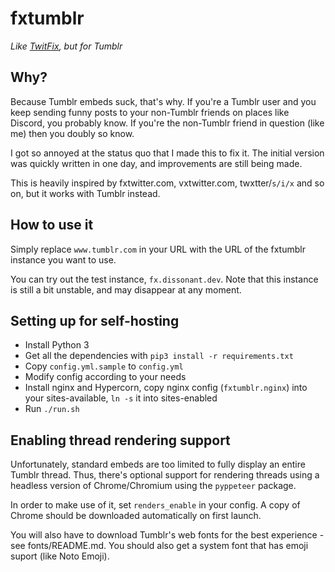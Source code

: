 # fxtumblr

*Like [TwitFix](https://github.com/robinuniverse/TwitFix), but for Tumblr*

## Why?

Because Tumblr embeds suck, that's why. If you're a Tumblr user and you keep sending funny posts to your non-Tumblr friends on places like Discord, you probably know. If you're the non-Tumblr friend in question (like me) then you doubly so know.

I got so annoyed at the status quo that I made this to fix it. The initial version was quickly written in one day, and improvements are still being made.

This is heavily inspired by fxtwitter.com, vxtwitter.com, twxtter/`s/i/x` and so on, but it works with Tumblr instead.

## How to use it

Simply replace `www.tumblr.com` in your URL with the URL of the fxtumblr instance you want to use.

You can try out the test instance, `fx.dissonant.dev`. Note that this instance is still a bit unstable, and may disappear at any moment.

## Setting up for self-hosting

* Install Python 3
* Get all the dependencies with `pip3 install -r requirements.txt`
* Copy `config.yml.sample` to `config.yml`
* Modify config according to your needs
* Install nginx and Hypercorn, copy nginx config (`fxtumblr.nginx`) into your sites-available, `ln -s` it into sites-enabled
* Run `./run.sh`

## Enabling thread rendering support

Unfortunately, standard embeds are too limited to fully display an entire Tumblr thread. Thus, there's optional support for rendering threads using a headless version of Chrome/Chromium using the `pyppeteer` package.

In order to make use of it, set `renders_enable` in your config. A copy of Chrome should be downloaded automatically on first launch.

You will also have to download Tumblr's web fonts for the best experience - see fonts/README.md. You should also get a system font that has emoji suport (like Noto Emoji).
